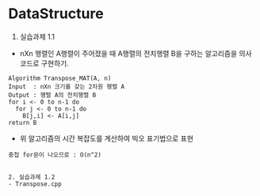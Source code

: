 # DataStructure

1. 실습과제 1.1
- nXn 행렬인 A행렬이 주어졌을 때 A행렬의 전치행렬 B을 구하는 알고리즘을 의사코드로 구현하기.
```
Algorithm Transpose_MAT(A, n)
Input  : nXn 크기를 갖는 2차원 행렬 A
Output : 행렬 A의 전치행렬 B
for i <- 0 to n-1 do
  for j <- 0 to n-1 do
    B[j,i] <- A[i,j]
return B
```

- 위 알고리즘의 시간 복잡도를 계산하여 빅오 표기법으로 표현
```
중첩 for문이 나오므로 : O(n^2)


2. 실습과제 1.2
- Transpose.cpp
